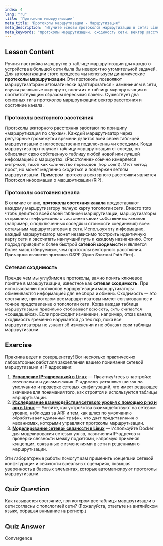 ```yaml
---
index: 4
lang: "ru"
title: "Протоколы маршрутизации"
meta_title: "Протоколы маршрутизации - Маршрутизация"
meta_description: "Изучите основы протоколов маршрутизации в сетях Linux. Это руководство охватывает протоколы векторного расстояния и состояния канала, сходимость сети, а также то, как маршрутизаторы строят и поддерживают таблицы маршрутизации. Идеальное руководство для начинающих."
meta_keywords: "протоколы маршрутизации, сходимость сети, вектор расстояния, состояние канала, сети linux, таблица маршрутизации, сетевое руководство, руководство для начинающих, связь маршрутизаторов"
---
```


## Lesson Content

Ручная настройка маршрутов в таблице маршрутизации для каждого устройства в большой сети была бы невероятно утомительной задачей. Для автоматизации этого процесса мы используем динамические **протоколы маршрутизации**. Эти протоколы позволяют маршрутизаторам автоматически адаптироваться к изменениям в сети, изучая различные маршруты, внося их в таблицу маршрутизации и соответствующим образом пересылая пакеты. Существует два основных типа протоколов маршрутизации: вектор расстояния и состояние канала.

### Протоколы векторного расстояния

Протоколы векторного расстояния работают по принципу «маршрутизация по слухам». Каждый маршрутизатор через регулярные промежутки времени делится всей своей таблицей маршрутизации с непосредственно подключенными соседями. Когда маршрутизатор получает таблицу маршрутизации от соседа, он обновляет свою собственную таблицу любой новой или лучшей информацией о маршрутах. «Расстояние» обычно измеряется метрикой, такой как количество переходов (hop count). Этот метод прост, но может медленно сходиться и подвержен петлям маршрутизации. Примером протокола векторного расстояния является Протокол информации о маршрутизации (RIP).

### Протоколы состояния канала

В отличие от них, **протоколы состояния канала** предоставляют каждому маршрутизатору полную карту топологии сети. Вместо того чтобы делиться всей своей таблицей маршрутизации, маршрутизаторы отправляют информацию о состоянии своих собственных каналов (например, о подключенных соседях и стоимости соединения) всем остальным маршрутизаторам в сети. Используя эту информацию, каждый маршрутизатор может независимо построить идентичную карту сети и рассчитать наилучший путь к каждому назначению. Этот подход приводит к более быстрой **сетевой сходимости** и является более масштабируемым, чем протоколы векторного расстояния. Примером является протокол OSPF (Open Shortest Path First).

### Сетевая сходимость

Прежде чем мы углубимся в протоколы, важно понять ключевое понятие в маршрутизации, известное как **сетевая сходимость**. При использовании протоколов маршрутизации маршрутизаторы обмениваются информацией для ее сбора и обмена. Сходимость — это состояние, при котором все маршрутизаторы имеют согласованное и точное представление о топологии сети. Когда каждая таблица маршрутизации правильно отображает всю сеть, сеть считается «сошедшейся». Если происходит изменение, например, отказ канала, сходимость временно нарушается до тех пор, пока все маршрутизаторы не узнают об изменении и не обновят свои таблицы маршрутизации.

## Exercise

Практика ведет к совершенству! Вот несколько практических лабораторных работ для закрепления вашего понимания сетевой маршрутизации и IP-адресации:

1.  **[Управление IP-адресацией в Linux](https://labex.io/ru/labs/comptia-manage-ip-addressing-in-linux-592736)** — Практикуйтесь в настройке статических и динамических IP-адресов, установке шлюза по умолчанию и проверке сетевых конфигураций, что имеет решающее значение для понимания того, как строятся и используются таблицы маршрутизации.
2.  **[Исследование взаимодействия сетевого уровня с помощью ping и arp в Linux](https://labex.io/ru/labs/comptia-explore-network-layer-interaction-with-ping-and-arp-in-linux-592746)** — Узнайте, как устройства взаимодействуют на сетевом уровне, наблюдая за ARP и тем, как шлюз по умолчанию обрабатывает удаленный трафик, что дает представление о механизмах, которыми управляют протоколы маршрутизации.
3.  **[Моделирование сетевой связности в Linux](https://labex.io/ru/labs/comptia-simulate-network-layer-connectivity-in-linux-592752)** — Используйте Docker для моделирования сетевых узлов, назначения IP-адресов и проверки связности между подсетями, напрямую применяя концепции, связанные с изменениями в сети и решениями о маршрутизации.

Эти лабораторные работы помогут вам применить концепции сетевой конфигурации и связности в реальных сценариях, повышая уверенность в базовых элементах, которые автоматизируют протоколы маршрутизации.

## Quiz Question

Как называется состояние, при котором все таблицы маршрутизации в сети согласны с топологией сети? (Пожалуйста, ответьте на английском языке, обращая внимание на регистр.)

## Quiz Answer

Convergence
